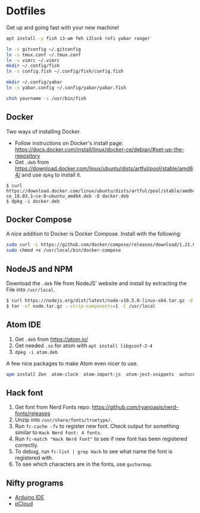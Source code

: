 # Dotfiles

Get up and going fast with your new machine!

```bash
apt install -y fish i3-wm feh i3lock rofi yabar ranger

ln -s gitconfig ~/.gitconfig
ln -s tmux.conf ~/.tmux.conf
ln -s vimrc ~/.vimrc
mkdir ~/.config/fish
ln -s config.fish ~/.config/fish/config.fish

mkdir ~/.config/yabar
ln -s yabar.config ~/.config/yabar/yabar.fish

chsh yourname -s /usr/bin/fish
```

## Docker

Two ways of installing Docker.

- Follow instructions on Docker's install page: https://docs.docker.com/install/linux/docker-ce/debian/#set-up-the-repository
- Get `.deb` from https://download.docker.com/linux/ubuntu/dists/artful/pool/stable/amd64/
  and use `dpkg` to install it.

```
$ curl https://download.docker.com/linux/ubuntu/dists/artful/pool/stable/amd64/docker-ce_18.03.1~ce-0~ubuntu_amd64.deb -O docker.deb
$ dpkg -i docker.deb
```

## Docker Compose

A nice addition to Docker is Docker Compose. Install with the following:

```bash
sudo curl -L https://github.com/docker/compose/releases/download/1.21.0/docker-compose-$(uname -s)-$(uname -m) -o /usr/local/bin/docker-compose
sudo chmod +x /usr/local/bin/docker-compose
```

## NodeJS and NPM

Download the `.deb` file from NodeJS' website and install by extracting the File
into `/usr/local`.

```sh
$ curl https://nodejs.org/dist/latest/node-v10.5.0-linux-x64.tar.gz -O node.tar.gz
$ tar -xf node.tar.gz --strip-components=1 -C /usr/local
```

## Atom IDE

1.  Get `.deb` from https://atom.io/
2.  Get needed `.so` for atom with `apt install libgconf-2-4`
3.  `dpkg -i atom.deb`

A few nice packages to make Atom even nicer to use.

```bash
apm install Zen  atom-clock  atom-import-js  atom-jest-snippets  autocomplete-modules  busy-signal  dracula-syntax  file-icons  git-blame  git-time-machine  intentions  linter  linter-ui-default multi-cursor  nord-atom-syntax  nord-atom-ui  pigments  prettier-atom  react  zentabs
```

## Hack font

1.  Get font from Nerd Fonts repo: https://github.com/ryanoasis/nerd-fonts/releases
2.  Unzip into `/usr/share/fonts/truetype/`.
3.  Run `fc-cache -fv` to register new font. Check output for something similar to `Hack Nerd Font: 4 fonts`.
4.  Run `fc-match "Hack Nerd Font"` to see if new font has been registered correctly.
5.  To debug, run `fc-list | grep Hack` to see what name the font is registered with.
6.  To see which characters are in the fonts, use `gucharmap`.

## Nifty programs

- [Arduino IDE](https://www.arduino.cc/en/guide/linux)
- [pCloud](https://blog.pcloud.com/pcloud-drive-for-linux/)
